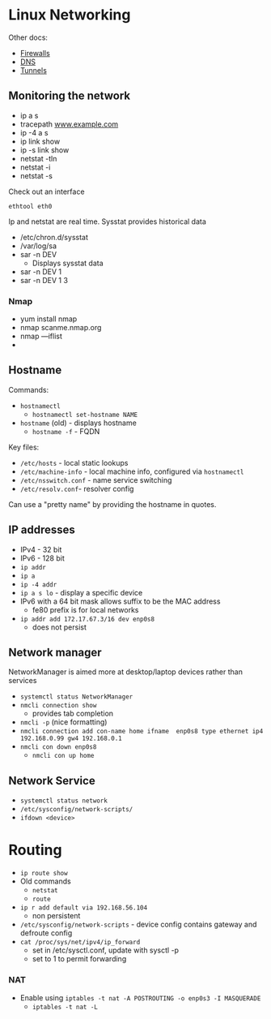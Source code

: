 # Linux Networking

Other docs:

* [Firewalls](LinuxNetworkingFirewalls.md)
* [DNS](LinuxNetworkingDns.md)
* [Tunnels](LinuxNetworkingTunnels.md)

## Monitoring the network

* ip a s
* tracepath www.example.com
* ip -4 a s
* ip link show
* ip -s link show 
* netstat -tln
* netstat -i
* netstat -s

Check out an interface

    ethtool eth0

Ip and netstat are real time. Sysstat provides historical data

* /etc/chron.d/sysstat
* /var/log/sa
* sar -n DEV
    * Displays sysstat data
* sar -n DEV 1
* sar -n DEV 1 3

### Nmap
* yum install nmap
* nmap scanme.nmap.org
* nmap —iflist
* 


## Hostname

Commands:

* `hostnamectl`
  * `hostnamectl set-hostname NAME`
* `hostname` (old) - displays hostname
  * `hostname -f` - FQDN

Key files:

* `/etc/hosts` - local static lookups
* `/etc/machine-info` - local machine info, configured via `hostnamectl`
* `/etc/nsswitch.conf` - name service switching
* `/etc/resolv.conf`- resolver config

Can use a "pretty name" by providing the hostname in quotes.


## IP addresses

* IPv4 - 32 bit 
* IPv6 - 128 bit
* `ip addr` 
* `ip a`
* `ip -4 addr`
* `ip a s lo` - display a specific device
* IPv6 with a 64 bit mask allows suffix to be the MAC address
    * fe80 prefix is for local networks
* `ip addr add 172.17.67.3/16 dev enp0s8`
    * does not persist

## Network manager

NetworkManager is aimed more at desktop/laptop devices rather than services

* `systemctl status NetworkManager`
* `nmcli connection show`
    * provides tab completion
* `nmcli -p` (nice formatting)
* `nmcli connection add con-name home ifname  enp0s8 type ethernet ip4 192.168.0.99 gw4 192.168.0.1`
* `nmcli con down enp0s8`
    * `nmcli con up home`

## Network Service

* `systemctl status network`
* `/etc/sysconfig/network-scripts/`
* `ifdown <device>`

# Routing

* `ip route show`
* Old commands
    * `netstat`
    * `route`
* `ip r add default via 192.168.56.104`
    * non persistent
* `/etc/sysconfig/network-scripts` - device config contains gateway and defroute config
* `cat /proc/sys/net/ipv4/ip_forward`
    * set in /etc/sysctl.conf, update with sysctl -p
    * set to 1 to permit forwarding

### NAT

* Enable using `iptables -t nat -A POSTROUTING -o enp0s3 -I MASQUERADE `
    * `iptables -t nat -L`

